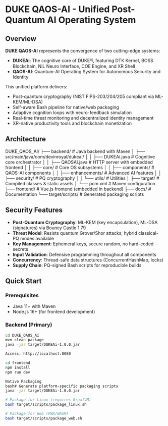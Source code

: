 # DUKE QAOS-AI - Unified Post-Quantum AI Operating System

## Overview

**DUKE QAOS-AI** represents the convergence of two cutting-edge systems:
- **DUKEAi**: The cognitive core of DUKEªٱ, featuring DTK Kernel, BOSS Blockchain, NIL Neuro Interface, COE Engine, and XR Shell
- **QAOS-AI**: Quantum-AI Operating System for Autonomous Security and Identity

This unified platform delivers:
- Post-quantum cryptography (NIST FIPS-203/204/205 compliant via ML-KEM/ML-DSA)
- Self-aware Bash pipeline for native/web packaging
- Adaptive cognition loops with neuro-feedback simulation
- Real-time threat monitoring and decentralized identity management
- XR-native productivity tools and blockchain monetization

## Architecture
DUKE_QAOS_AI/
├── backend/          # Java backend with Maven
│   ├── src/main/java/com/devinroyal/dukeai/
│   │   ├── DUKEAi.java           # Cognitive core orchestrator
│   │   ├── QAOSAI.java           # HTTP server with embedded frontend
│   │   ├── core/                 # Core OS subsystems
│   │   ├── components/           # QAOS-AI components
│   │   ├── enhancements/         # Advanced AI features
│   │   ├── security/             # PQ cryptography
│   │   └── utils/                # Utilities
│   ├── target/                   # Compiled classes & static assets
│   └── pom.xml                   # Maven configuration
├── frontend/         # Vue.js frontend (embedded in backend)
├── docs/            # Documentation
└── target/scripts/  # Generated packaging scripts


## Security Features

- **Post-Quantum Cryptography**: ML-KEM (key encapsulation), ML-DSA (signatures) via Bouncy Castle 1.79
- **Threat Model**: Resists quantum Grover/Shor attacks; hybrid classical-PQ modes available
- **Key Management**: Ephemeral keys, secure random, no hard-coded secrets
- **Input Validation**: Defensive programming throughout all components
- **Concurrency**: Thread-safe data structures (ConcurrentHashMap, locks)
- **Supply Chain**: PQ-signed Bash scripts for reproducible builds

## Quick Start

### Prerequisites
- Java 11+ with Maven
- Node.js 16+ (for frontend development)

### Backend (Primary)
```bash
cd DUKE_QAOS_AI
mvn clean package
java -jar target/DUKEAi-1.0.0.jar

Access: http://localhost:8080

cd frontend
npm install
npm run dev

Native Packaging
bash# Generate platform-specific packaging scripts
java -jar target/DUKEAi-1.0.0.jar

# Package for Linux (requires GraalVM)
bash target/scripts/package_linux.sh

# Package for Web (PWA/WASM)
bash target/scripts/package_web.sh


